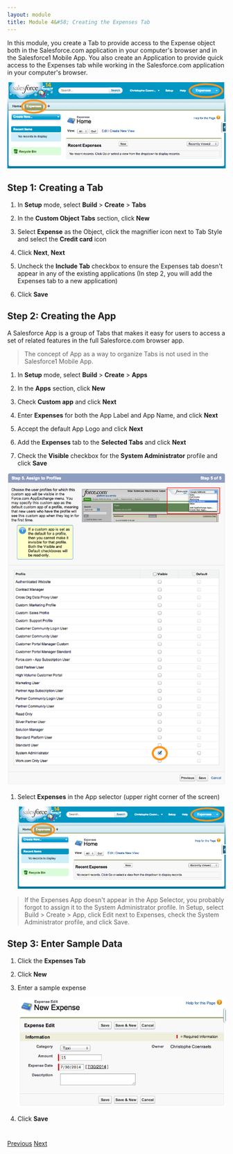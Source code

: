 ```yaml
---
layout: module
title: Module 4&#58; Creating the Expenses Tab
---
```

In this module, you create a Tab to provide access to the Expense object both in the Salesforce.com application in your computer's browser and in the Salesforce1 Mobile App. You also create an Application to provide quick access to the Expenses tab while working in the Salesforce.com application in your computer's browser. 

![](images/expenses_app.png)

## Step 1: Creating a Tab

1. In **Setup** mode, select **Build** > **Create** > **Tabs**

1. In the **Custom Object Tabs** section, click **New**

1. Select **Expense** as the Object, click the magnifier icon next to Tab Style and select the **Credit card** icon

1. Click **Next**, **Next**

1. Uncheck the **Include Tab** checkbox to ensure the Expenses tab doesn't appear in any of the existing applications (In step 2, you will add the Expenses tab to a new application)

1. Click **Save**


## Step 2: Creating the App

A Salesforce App is a group of Tabs that makes it easy for users to access a set of related features in the 
full Salesforce.com browser app.

> The concept of App as a way to organize Tabs is not used in the Salesforce1 Mobile App.


1. In **Setup** mode, select **Build** > **Create** > **Apps**

1. In the **Apps** section, click **New**

1. Check **Custom app** and click **Next**

1. Enter **Expenses** for both the App Label and App Name, and click **Next**

1. Accept the default App Logo and click **Next**

1. Add the **Expenses** tab to the **Selected Tabs** and click **Next**

1. Check the **Visible** checkbox for the **System Administrator** profile and click **Save**

  ![](images/sysadmin.png)

1. Select **Expenses** in the App selector (upper right corner of the screen)

    ![](images/expenses_app.png)

  > If the Expenses App doesn't appear in the App Selector, you probably forgot to assign it to the System 
  Administrator profile. In Setup, select Build > Create > App, click Edit next to Expenses, 
  check the System Administrator profile, and click Save.

## Step 3: Enter Sample Data

1. Click the **Expenses Tab**

1. Click **New**

1. Enter a sample expense

    ![](images/new_expense.png)

1. Click **Save**


<div class="row" style="margin-top:40px;">
<div class="col-sm-12">
<a href="create-expense-object.html" class="btn btn-default"><i class="glyphicon glyphicon-chevron-left"></i> 
Previous</a>
<a href="enter-expenses-in-s1.html" class="btn btn-default pull-right">Next <i class="glyphicon 
glyphicon-chevron-right"></i></a>
</div>
</div>
